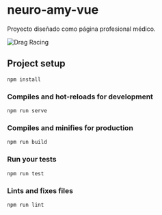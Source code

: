 # neuro-amy-vue

Proyecto diseñado como página profesional médico.

![Drag Racing](./src/assets/neuro-amy)
## Project setup
```
npm install
```

### Compiles and hot-reloads for development
```
npm run serve
```

### Compiles and minifies for production
```
npm run build
```

### Run your tests
```
npm run test
```

### Lints and fixes files
```
npm run lint
```


